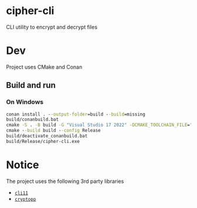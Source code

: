 # cipher-cli

CLI utility to encrypt and decrypt files

# Dev

Project uses CMake and Conan

##  Build and run

### On Windows

```bat
conan install . --output-folder=build --build=missing
build/conanbuild.bat
cmake -S . -B build -G "Visual Studio 17 2022" -DCMAKE_TOOLCHAIN_FILE="build/conan_toolchain.cmake"
cmake --build build --config Release
build/deactivate_conanbuild.bat
build/Release/cipher-cli.exe
```

# Notice

The project uses the following 3rd party libraries
- [`cli11`](https://conan.io/center/recipes/cli11?version=2.4.2)
- [`cryptopp`](https://conan.io/center/recipes/cryptopp?version=8.9.0)
